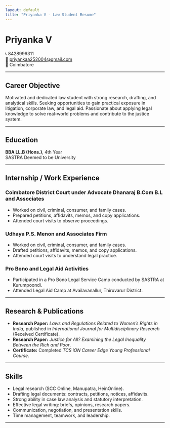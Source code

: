 ```yaml
---
layout: default
title: "Priyanka V - Law Student Resume"
---
```


# Priyanka V
📞 8428996311  
📧 priyankaa252004@gmail.com  
📍 Coimbatore  

---

## Career Objective
Motivated and dedicated law student with strong research, drafting, and analytical skills. Seeking opportunities to gain practical exposure in litigation, corporate law, and legal aid. Passionate about applying legal knowledge to solve real-world problems and contribute to the justice system.

---

## Education
**BBA LL.B (Hons.)**, 4th Year  
SASTRA Deemed to be University  

---

## Internship / Work Experience

### Coimbatore District Court under Advocate Dhanaraj B.Com B.L and Associates  
- Worked on civil, criminal, consumer, and family cases.  
- Prepared petitions, affidavits, memos, and copy applications.  
- Attended court visits to observe proceedings.  

### Udhaya P.S. Menon and Associates Firm  
- Worked on civil, criminal, consumer, and family cases.  
- Drafted petitions, affidavits, memos, and copy applications.  
- Attended court visits to understand legal practice.  

### Pro Bono and Legal Aid Activities  
- Participated in a Pro Bono Legal Service Camp conducted by SASTRA at Kurumpoondi.  
- Attended Legal Aid Camp at Availavanallur, Thiruvarur District.  

---

## Research & Publications
- **Research Paper:** *Laws and Regulations Related to Women’s Rights in India*, published in *International Journal for Multidisciplinary Research* (Received Certificate).  
- **Research Paper:** *Justice for All? Examining the Legal Inequality Between the Rich and Poor*.  
- **Certificate:** Completed *TCS iON Career Edge Young Professional Course*.  

---

## Skills
- Legal research (SCC Online, Manupatra, HeinOnline).  
- Drafting legal documents: contracts, petitions, notices, affidavits.  
- Strong ability in case law analysis and statutory interpretation.  
- Effective legal writing: briefs, opinions, research papers.  
- Communication, negotiation, and presentation skills.  
- Time management, teamwork, and leadership.  

---
